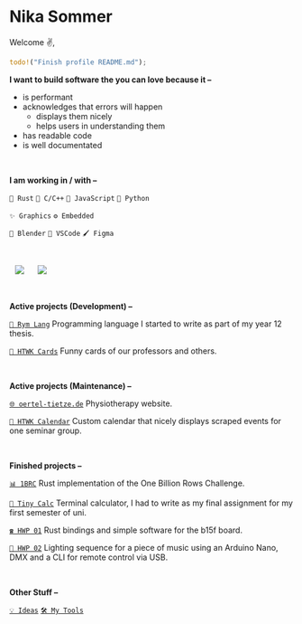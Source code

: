 <!--
Here are some ideas to get you started:

- 🔭 I’m currently working on ...
- 🌱 I’m currently learning ...
- 👯 I’m looking to collaborate on ...
- 🤔 I’m looking for help with ...
- 💬 Ask me about ...
- 📫 How to reach me: ...
- 😄 Pronouns: ...
- ⚡ Fun fact: ...
-->

# Nika Sommer

Welcome ✌️,

```rust
todo!("Finish profile README.md");
```

**I want to build software the you can love because it –**

- is performant
- acknowledges that errors will happen
  - displays them nicely
  - helps users in understanding them
- has readable code
- is well documentated

<br/>

**I am working in / with –**

`🦀 Rust` `📛 C/C++` `🧶 JavaScript` `🐍 Python`

`✨️ Graphics` `⚙️ Embedded`

`🧊 Blender` `📝 VSCode` `🖌️ Figma`

<br/>

<p>
    <img src="https://github-readme-stats-livid-omega-28.vercel.app/api/top-langs/?username=creatorsiso&theme=dark&custom_title=Programming%20languages&layout=compact&langs_count=30&exclude_repo=dotfiles&hide=html,css,scss,mdx,tex,jupyter%20notebook,astro,vue,cmake,just,procfile,gnuplot" hspace="10" >
    <img src="https://github-readme-stats-livid-omega-28.vercel.app/api/top-langs/?username=creatorsiso&theme=dark&custom_title=Other%20languages&layout=compact&langs_count=10&hide=rust,c%2B%2B,c,typescript,javascript,java,go,zig,lua,shell,python" hspace="10" >
</p>

<br/>

**Active projects (Development) –**

<!-- `🌍 My Website` https://www.creatorsiso.xyz -->

[`📙 Rym Lang`][project:rym] Programming language I started to write as part of my year 12 thesis.

[`🎴 HTWK Cards`][project:htwk-cards] Funny cards of our professors and others.

<br/>

**Active projects (Maintenance) –**

[`🌐 oertel-tietze.de`](https://oertel-tietze.de) Physiotherapy website.

[`📆 HTWK Calendar`][project:htwk-calendar] Custom calendar that nicely displays scraped events for one seminar group.

<br/>

**Finished projects –**

[`📊 1BRC`][project:onebrc] Rust implementation of the One Billion Rows Challenge.

[`🧮 Tiny Calc`][project:tiny-calc] Terminal calculator, I had to write as my final assignment for my first semester of uni.

[`☎️ HWP 01`][project:hwp-01] Rust bindings and simple software for the b15f board.

[`🥳 HWP 02`][project:hwp-02] Lighting sequence for a piece of music using an Arduino Nano, DMX and a CLI for remote control via USB.

<br/>

**Other Stuff –**

[`💡 Ideas`](https://github.com/CreatorSiSo/my-lists/blob/main/ideas.md)
[`🛠️ My Tools`](https://github.com/CreatorSiSo/my-lists/blob/main/apps.md)

[project:htwk-calendar]: https://github.com/creatorsiso/htwk-calendar
[project:htwk-cards]: https://github.com/creatorsiso/htwk-cards
[project:rym]: https://github.com/creatorsiso/rym
[project:stringx]: https://github.com/creatorsiso/stringx
[project:tiny-calc]: https://github.com/creatorsiso/tiny-calc
[project:onebrc]: https://github.com/creatorsiso/onebrc
[project:annotate_snippets_builder]: https://github.com/creatorsiso/annotate_snippets_builder
[project:hwp-01]: https://github.com/CreatorSiSo/hwp-01
[project:hwp-02]: https://github.com/CreatorSiSo/hwp-02

[people:creatorsiso]: https://github.com/creatorsiso
